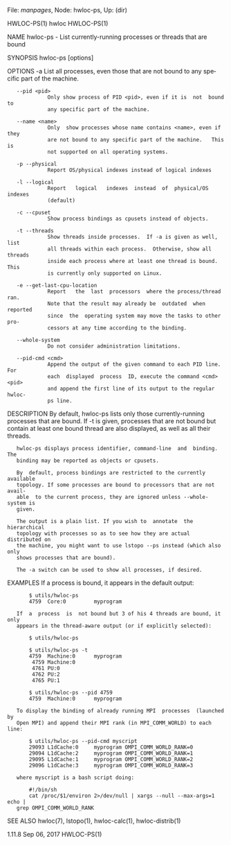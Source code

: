 File: *manpages*,  Node: hwloc-ps,  Up: (dir)

HWLOC-PS(1)                          hwloc                         HWLOC-PS(1)



NAME
       hwloc-ps - List currently-running processes or threads that are bound

SYNOPSIS
       hwloc-ps [options]

OPTIONS
       -a        List all processes, even those that are not bound to any spe‐
                 cific part of the machine.

       --pid <pid>
                 Only show process of PID <pid>, even if it is  not  bound  to
                 any specific part of the machine.

       --name <name>
                 Only  show processes whose name contains <name>, even if they
                 are not bound to any specific part of the machine.   This  is
                 not supported on all operating systems.

       -p --physical
                 Report OS/physical indexes instead of logical indexes

       -l --logical
                 Report   logical   indexes  instead  of  physical/OS  indexes
                 (default)

       -c --cpuset
                 Show process bindings as cpusets instead of objects.

       -t --threads
                 Show threads inside processes.  If -a is given as well,  list
                 all threads within each process.  Otherwise, show all threads
                 inside each process where at least one thread is bound.  This
                 is currently only supported on Linux.

       -e --get-last-cpu-location
                 Report   the  last  processors  where the process/thread ran.
                 Note that the result may already be  outdated  when  reported
                 since  the  operating system may move the tasks to other pro‐
                 cessors at any time according to the binding.

       --whole-system
                 Do not consider administration limitations.

       --pid-cmd <cmd>
                 Append the output of the given command to each PID line.  For
                 each  displayed  process  ID, execute the command <cmd> <pid>
                 and append the first line of its output to the regular hwloc-
                 ps line.

DESCRIPTION
       By  default, hwloc-ps lists only those currently-running processes that
       are bound. If -t is given, processes that are not bound but contain  at
       least  one  bound  thread  are  also  displayed,  as  well as all their
       threads.

       hwloc-ps displays process identifier, command-line  and  binding.   The
       binding may be reported as objects or cpusets.

       By  default, process bindings are restricted to the currently available
       topology. If some processes are bound to processors that are not avail‐
       able  to the current process, they are ignored unless --whole-system is
       given.

       The output is a plain list. If you wish to  annotate  the  hierarchical
       topology with processes so as to see how they are actual distributed on
       the machine, you might want to use lstopo --ps instead (which also only
       shows processes that are bound).

       The -a switch can be used to show all processes, if desired.

EXAMPLES
       If a process is bound, it appears in the default output:

           $ utils/hwloc-ps
           4759  Core:0         myprogram

       If  a  process  is  not bound but 3 of his 4 threads are bound, it only
       appears in the thread-aware output (or if explicitly selected):

           $ utils/hwloc-ps

           $ utils/hwloc-ps -t
           4759  Machine:0      myprogram
            4759 Machine:0
            4761 PU:0
            4762 PU:2
            4765 PU:1

           $ utils/hwloc-ps --pid 4759
           4759  Machine:0      myprogram

       To display the binding of already running MPI  processes  (launched  by
       Open MPI) and append their MPI rank (in MPI_COMM_WORLD) to each line:

           $ utils/hwloc-ps --pid-cmd myscript
           29093 L1dCache:0     myprogram OMPI_COMM_WORLD_RANK=0
           29094 L1dCache:2     myprogram OMPI_COMM_WORLD_RANK=1
           29095 L1dCache:1     myprogram OMPI_COMM_WORLD_RANK=2
           29096 L1dCache:3     myprogram OMPI_COMM_WORLD_RANK=3

       where myscript is a bash script doing:

           #!/bin/sh
           cat /proc/$1/environ 2>/dev/null | xargs --null --max-args=1 echo |
       grep OMPI_COMM_WORLD_RANK


SEE ALSO
       hwloc(7), lstopo(1), hwloc-calc(1), hwloc-distrib(1)




1.11.8                           Sep 06, 2017                      HWLOC-PS(1)

